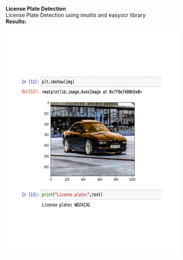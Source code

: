 **License Plate Detection**
<br/>
License Plate Detection using imutils and easyocr library
<br/>
**Results:**
<p align="left">
  <img width="460" height="600" src="./img/plate.JPEG">
</p>
